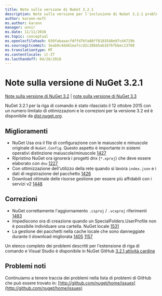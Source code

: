 ```yaml
---
title: Note sulla versione di NuGet 3.2.1
description: Note sulla versione per l'inclusione di NuGet 3.2.1 problemi noti, correzioni di bug, le funzionalità aggiunte e dcr.
author: karann-msft
ms.author: karann
manager: unnir
ms.date: 11/11/2016
ms.topic: conceptual
ms.openlocfilehash: 039fabaaacfdffd76fa88ff8183548e97cd4719b
ms.sourcegitcommit: 3eab9c4dd41ea7ccd2c28bb5ab16f6fbbec13708
ms.translationtype: MT
ms.contentlocale: it-IT
ms.lasthandoff: 04/26/2018
---
```

# <a name="nuget-321-release-notes"></a>Note sulla versione di NuGet 3.2.1

[Note sulla versione di NuGet 3.2](../release-notes/nuget-3.2.md) | [note sulla versione di NuGet 3.3](../release-notes/nuget-3.3.md)

NuGet 3.2.1 per la riga di comando è stato rilasciato il 12 ottobre 2015 con un numero limitato di ottimizzazioni e le correzioni per la versione 3.2 ed è disponibile da [dist.nuget.org](http://dist.nuget.org/index.html).

## <a name="improvements"></a>Miglioramenti

* NuGet Usa ora il file di configurazione con le maiuscole e minuscole originale di `NuGet.Config`.  Questo aspetto è importante in sistemi operativi distinzione maiuscole/minuscole [1427](https://github.com/NuGet/Home/issues/1427)
* Ripristino NuGet ora ignorerà i progetti dnx (`*.xproj`) che deve essere elaborato con `dnu` [1227](https://github.com/NuGet/Home/issues/1227)
* Con ottimizzazione dell'utilizzo della rete quando si lavora `index.json` e i dati di registrazione del pacchetto [1426](https://github.com/NuGet/Home/issues/1426)
* Download ottimale delle risorse gestione per essere più affidabili con i servizi v2 [1448](https://github.com/NuGet/Home/issues/1448)

## <a name="fixes"></a>Correzioni

* NuGet correttamente l'aggiornamento `.csproj` / `.vcxproj` riferimenti [1483](https://github.com/NuGet/Home/issues/1483)
* Impediscono ora di creazione quando un SpecialFolders.UserProfile non è possibile individuare una cartella. NuGet locale [1531](https://github.com/NuGet/Home/issues/1531)
* La gestione dei pacchetti nella cache locale che sono danneggiate durante il download migliorata [1405](https://github.com/NuGet/Home/issues/1405) [1157](https://github.com/NuGet/Home/issues/1157)

Un elenco completo dei problemi descritti per l'estensione di riga di comando e Visual Studio è disponibile in NuGet GitHub [3.2.1 attività cardine](https://github.com/NuGet/Home/issues?q=milestone%3A3.2.1+is%3Aclosed)

## <a name="known-issues"></a>Problemi noti

Continuiamo a tenere traccia dei problemi nella lista di problemi di GitHub che può essere trovato in: [http://github.com/nuget/home/issues](http://github.com/nuget/home/issues)